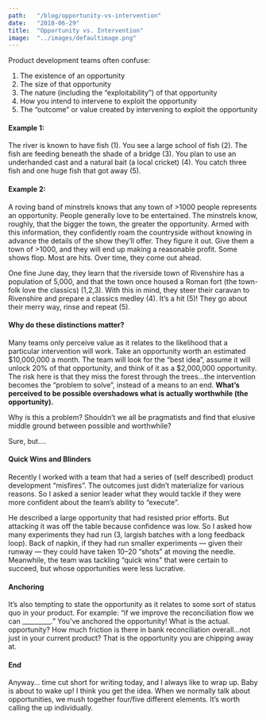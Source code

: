 ```yaml
---
path:	"/blog/opportunity-vs-intervention"
date:	"2018-06-29"
title:	"Opportunity vs. Intervention"
image:	"../images/defaultimage.png"
---
```


Product development teams often confuse:

1. The existence of an opportunity
2. The size of that opportunity
3. The nature (including the “exploitability”) of that opportunity
4. How you intend to intervene to exploit the opportunity
5. The “outcome” or value created by intervening to exploit the opportunity
#### Example 1:

The river is known to have fish (1). You see a large school of fish (2). The fish are feeding beneath the shade of a bridge (3). You plan to use an underhanded cast and a natural bait (a local cricket) (4). You catch three fish and one huge fish that got away (5).

#### Example 2:

A roving band of minstrels knows that any town of >1000 people represents an opportunity. People generally love to be entertained. The minstrels know, roughly, that the bigger the town, the greater the opportunity. Armed with this information, they confidently roam the countryside without knowing in advance the details of the show they’ll offer. They figure it out. Give them a town of >1000, and they will end up making a reasonable profit. Some shows flop. Most are hits. Over time, they come out ahead.

One fine June day, they learn that the riverside town of Rivenshire has a population of 5,000, and that the town once housed a Roman fort (the town-folk love the classics) (1,2,3). With this in mind, they steer their caravan to Rivenshire and prepare a classics medley (4). It’s a hit (5)! They go about their merry way, rinse and repeat (5).

#### Why do these distinctions matter?

Many teams only perceive value as it relates to the likelihood that a particular intervention will work. Take an opportunity worth an estimated $10,000,000 a month. The team will look for the “best idea”, assume it will unlock 20% of that opportunity, and think of it as a $2,000,000 opportunity. The risk here is that they miss the forest through the trees…the intervention becomes the “problem to solve”, instead of a means to an end. **What’s perceived to be possible overshadows what is actually worthwhile (the opportunity).**

Why is this a problem? Shouldn’t we all be pragmatists and find that elusive middle ground between possible and worthwhile?

Sure, but….

#### Quick Wins and Blinders

Recently I worked with a team that had a series of (self described) product development “misfires”. The outcomes just didn’t materialize for various reasons. So I asked a senior leader what they would tackle if they were more confident about the team’s ability to “execute”.

He described a large opportunity that had resisted prior efforts. But attacking it was off the table because confidence was low. So I asked how many experiments they had run (3, largish batches with a long feedback loop). Back of napkin, if they had run smaller experiments — given their runway — they could have taken 10–20 “shots” at moving the needle. Meanwhile, the team was tackling “quick wins” that were certain to succeed, but whose opportunities were less lucrative.

#### Anchoring

It’s also tempting to state the opportunity as it relates to some sort of status quo in your product. For example: “if we improve the reconciliation flow we can \_\_\_\_\_\_\_\_\_.” You’ve anchored the opportunity! What is the actual. opportunity? How much friction is there in bank reconciliation overall…not just in your current product? That is the opportunity you are chipping away at.

#### End

Anyway… time cut short for writing today, and I always like to wrap up. Baby is about to wake up! I think you get the idea. When we normally talk about opportunities, we mush together four/five different elements. It’s worth calling the up individually.

